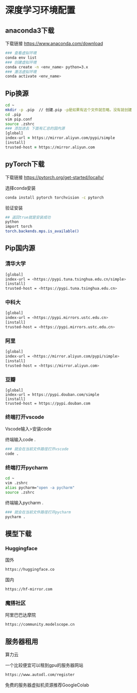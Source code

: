 # 深度学习环境配置

## anaconda3下载

下载链接  https://www.anaconda.com/download

```zsh
### 查看虚拟环境
conda env list
### 创建虚拟环境
conda create -n <env_name> python=3.x
### 激活虚拟环境
conda activate <env_name>
```

## Pip换源

```zsh
cd ~
mkdir -p .pip  // 创建.pip -p是如果有这个文件就忽略，没有就创建
cd .pip
vim pip.conf
source .zshrc
### 添加进去 下面有汇总的国内源
[global] 
index-url = https://mirror.aliyun.com/pypi/simple
[install]
trusted-host = https://mirror.aliyun.com
```

## pyTorch下载

下载链接 https://pytorch.org/get-started/locally/

选择conda安装

```bash
conda install pytorch torchvision -c pytorch
```

验证安装

```bash
## 返回true就是安装成功
python
import torch
torch.backends.mps.is_available()
```

## Pip国内源

### 清华大学

```bash
[global] 
index-url = <https://pypi.tuna.tsinghua.edu.cn/simple>
[install]
trusted-host = <https://pypi.tuna.tsinghua.edu.cn>
```

### 中科大

```bash
[global] 
index-url = <https://pypi.mirrors.ustc.edu.cn>
[install]
trusted-host = <https://pypi.mirrors.ustc.edu.cn>
```

### 阿里

```bash
[global] 
index-url = <https://mirror.aliyun.com/pypi/simple>
[install]
trusted-host = <https://mirror.aliyun.com>
```

### 豆瓣

```
[global] 
index-url = https://pypi.douban.com/simple
[install]
trusted-host = https://pypi.douban.com
```



### 终端打开vscode

Vscode输入>安装code

终端输入code . 

```bash
### 就会在当前文件路径打开vscode
code .
```



### 终端打开pycharm

```bash
cd ~
vim .zshrc
alias pycharm="open -a pycharm"
source .zshrc
```

终端输入pycharm . 

```bash
### 就会在当前文件路径打开pycharm
pycharm .
```



## 模型下载

### Huggingface

国外

```bash
https://huggingface.co
```

国内

```bash
https://hf-mirror.com
```



### 魔搭社区

阿里巴巴达摩院

```bash
https://community.modelscope.cn
```



## 服务器租用

算力云 

一个比较便宜可以租到gpu的服务器网站

```bash
https://www.autodl.com/register
```



免费的服务器虚拟机资源推荐GoogleColab
